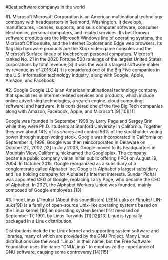 #Best software companys in the world 

#1. Microsoft
Microsoft Corporation is an American multinational technology company with headquarters in Redmond, Washington. It develops, manufactures, licenses, supports, and sells computer software, consumer electronics, personal computers, and related services. Its best known software products are the Microsoft Windows line of operating systems, the Microsoft Office suite, and the Internet Explorer and Edge web browsers. Its flagship hardware products are the Xbox video game consoles and the Microsoft Surface lineup of touchscreen personal computers. Microsoft ranked No. 21 in the 2020 Fortune 500 rankings of the largest United States corporations by total revenue;[3] it was the world's largest software maker by revenue as of 2016.[4] It is considered one of the Big Five companies in the U.S. information technology industry, along with Google, Apple, Amazon, and Facebook.


#2. Google
Google LLC is an American multinational technology company that specializes in Internet-related services and products, which include online advertising technologies, a search engine, cloud computing, software, and hardware. It is considered one of the five Big Tech companies along with Amazon, Facebook, Apple, and Microsoft.[9][10][11]

Google was founded in September 1998 by Larry Page and Sergey Brin while they were Ph.D. students at Stanford University in California. Together they own about 14% of its shares and control 56% of the stockholder voting power through super-voting stock. Google was incorporated in California on September 4, 1998. Google was then reincorporated in Delaware on October 22, 2002.[12] In July 2003, Google moved to its headquarters in Mountain View, California, nicknamed the Googleplex. The company became a public company via an initial public offering (IPO) on August 19, 2004. In October 2015, Google reorganized as a subsidiary of a conglomerate called Alphabet Inc. Google is Alphabet's largest subsidiary and is a holding company for Alphabet's Internet interests. Sundar Pichai was appointed CEO of Google, replacing Larry Page, who became the CEO of Alphabet. In 2021, the Alphabet Workers Union was founded, mainly composed of Google employees.[13]


#3. linux
Linux (/ˈlinʊks/ (About this soundlisten) LEEN-uuks or /ˈlɪnʊks/ LIN-uuks[9]) is a family of open-source Unix-like operating systems based on the Linux kernel,[10] an operating system kernel first released on September 17, 1991, by Linus Torvalds.[11][12][13] Linux is typically packaged in a Linux distribution.

Distributions include the Linux kernel and supporting system software and libraries, many of which are provided by the GNU Project. Many Linux distributions use the word "Linux" in their name, but the Free Software Foundation uses the name "GNU/Linux" to emphasize the importance of GNU software, causing some controversy.[14][15]
